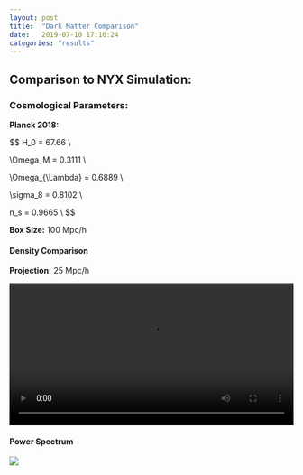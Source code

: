 ```yaml
---
layout: post
title:  "Dark Matter Comparison"
date:   2019-07-10 17:10:24 
categories: "results"
---
```



## Comparison to NYX Simulation:

### Cosmological Parameters:

**Planck 2018:**

$$
H_0 = 67.66 \\

\Omega_M = 0.3111 \\

\Omega_{\Lambda} = 0.6889 \\

\sigma_8 = 0.8102 \\

n_s = 0.9665 \\
$$


**Box Size:** 100 Mpc/h

#### Density Comparison

**Projection:** 25 Mpc/h

<div style="text-align: center">
<video src="{{ site.url }}assets/videos/dm_projection_100Mpc.mp4" width="100%"  height="auto" controls preload> </video>
</div>



#### Power Spectrum

<img src="{{ site.url }}assets/images/power_dm_nyx_100Mpc.png">
